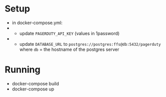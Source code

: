 
# Setup
* in docker-compose.yml:
* * update `PAGERDUTY_API_KEY` (values in 1password)
* * update `DATABASE_URL` to `postgres://postgres:ffs@db:5432/pagerduty` where `db` = the hostname of the postgres server

# Running
* docker-compose build
* docker-compose up
